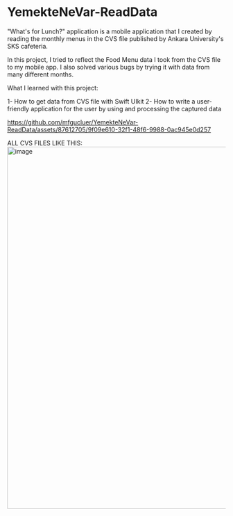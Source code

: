 # YemekteNeVar-ReadData
"What's for Lunch?" application is a mobile application that I created by reading the monthly menus in the CVS file published by Ankara University's SKS cafeteria. 

In this project, I tried to reflect the Food Menu data I took from the CVS file to my mobile app. I also solved various bugs by trying it with data from many different months.

What I learned with this project:

1- How to get data from CVS file with Swift UIkit
2- How to write a user-friendly application for the user by using and processing the captured data



https://github.com/mfgucluer/YemekteNeVar-ReadData/assets/87612705/9f09e610-32f1-48f6-9988-0ac945e0d257


ALL CVS FILES LIKE THIS:
<img width="833" alt="image" src="https://github.com/mfgucluer/YemekteNeVar-ReadData/assets/87612705/7ad6e5b6-075d-4ee3-9927-38fc21977591">

